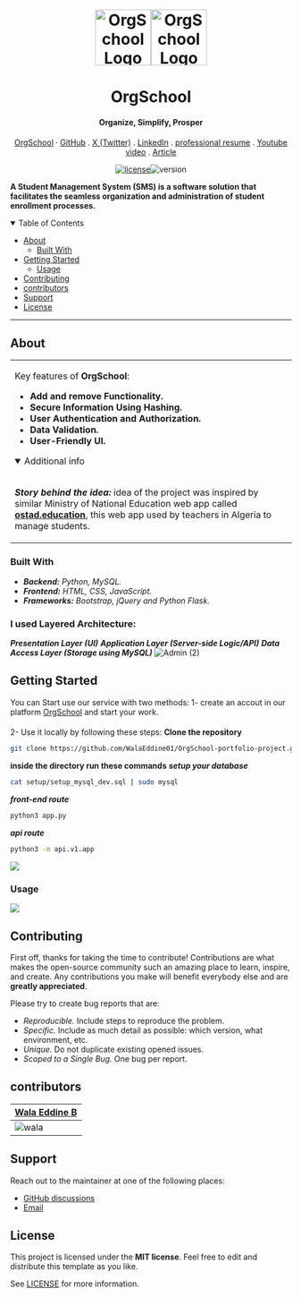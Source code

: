 <h1 align="center">
  <a href="https://github.com/WalaEddine01/OrgSchool-portfolio-project">
    <img src="https://github.com/WalaEddine01/OrgSchool-portfolio-project/assets/135642375/12484636-9ff2-4d3e-a3e4-544c8dfb4b9d" alt="OrgSchool Logo" width="100px"><img src="https://github.com/WalaEddine01/OrgSchool-portfolio-project/assets/135642375/eff4818a-55f1-4921-b523-4194b8a032d4" alt="OrgSchool Logo" width="100px">
  </a>
</h1>
<div align="center">
  <h1>OrgSchool</h1>
  <h4>Organize, Simplify, Prosper</h4>
  <a href="http://walaeddine.tech">OrgSchool</a>
  ·
  <a href="https://github.com/WalaEddine01">GitHub</a>
  .
  <a href="https://twitter.com/w1laaeddine">X (Twitter)</a>
  .
  <a href="https://www.linkedin.com/in/wala-eddine-boulebbina">LinkedIn</a>
  .
  <a href="https://member.theroom.com/profile/20d512f7-87c3-4b93-8276-f1294a80704e">professional resume</a>
  .
  <a href="https://www.youtube.com/watch?v=b3nwWVMvPlk">Youtube video</a>
  .
  <a href="https://medium.com/@walaaeddine33/building-a-fully-functional-web-application-from-scratch-orgschool-4b4cdaaada2f">Article</a>
</div>
<div align="center">
  
[![license](https://img.shields.io/github/license/dec0dOS/amazing-github-template.svg?style=flat-square)](LICENSE)![version](https://img.shields.io/badge/version-%201.0-green)
</div>
<div align="left">
  
  **A Student Management System (SMS) is a software solution that facilitates the seamless organization and administration of student enrollment processes.**
  <br />
</div>


<details open="open">
<summary>Table of Contents</summary>

- [About](#about)
  - [Built With](#built-with)
- [Getting Started](#getting-started)
  - [Usage](#usage)
- [Contributing](#contributing)
- [contributors](#contributors)
- [Support](#support)
- [License](#license)

</details>

---

## About

<table>
<tr>
<td>


Key features of **OrgSchool**:

- **Add and remove Functionality.**
- **Secure Information Using Hashing.**
- **User Authentication and Authorization.**
- **Data Validation.**
- **User-Friendly UI.**

<details open>
<summary>Additional info</summary>
<br>

*****Story behind the idea:*****
idea of the project was inspired by similar Ministry of National Education web app called <a href="https://ostad.education.gov.dz/">**ostad.education**</a>, this web app used by teachers in Algeria to manage students.
</details>

</td>
</tr>
</table>

### Built With

- ***Backend:*** *Python, MySQL.*
- ***Frontend:*** *HTML, CSS, JavaScript.*
- ***Frameworks:*** *Bootstrap, jQuery and Python Flask.*

### I used Layered Architecture:

***Presentation Layer (UI)***
***Application Layer (Server-side Logic/API)***
***Data Access Layer (Storage using MySQL)***
![Admin (2)](https://github.com/WalaEddine01/OrgSchool-portfolio-project/assets/135642375/f45db5fa-8765-4b83-9a82-018985d73596)

## Getting Started
You can Start use our service with two methods:
1- create an accout in our platform <a href="http://walaeddine.tech">OrgSchool</a> and start your work.
####
2- Use it locally by following these steps:
**Clone the repository**
```sh
git clone https://github.com/WalaEddine01/OrgSchool-portfolio-project.git
```
**inside the directory run these commands**
***setup your database***
```sh
cat setup/setup_mysql_dev.sql | sudo mysql
```
***front-end route***
```sh
python3 app.py
```
***api route***
```sh
python3 -m api.v1.app
```
<img src="static/imgs/Untitled design (2).gif">

### Usage
<img src="static/imgs/Untitled design (1).gif">


## Contributing

First off, thanks for taking the time to contribute! Contributions are what makes the open-source community such an amazing place to learn, inspire, and create. Any contributions you make will benefit everybody else and are **greatly appreciated**.

Please try to create bug reports that are:

- _Reproducible._ Include steps to reproduce the problem.
- _Specific._ Include as much detail as possible: which version, what environment, etc.
- _Unique._ Do not duplicate existing opened issues.
- _Scoped to a Single Bug._ One bug per report.
  
## contributors
| [Wala Eddine B](https://github.com/WalaEddine01)|
| :------------------------- |
| ![wala](https://avatars.githubusercontent.com/u/135642375?s=96&v=4) |

## Support

Reach out to the maintainer at one of the following places:

- [GitHub discussions](https://github.com/WalaEddine01/OrgSchool-portfolio-project/discussions)
- [Email](https://mail.google.com/mail/u/0/?fs=1&to=walaaeddine33@gmail.com&tf=cm)

## License

This project is licensed under the **MIT license**. Feel free to edit and distribute this template as you like.

See [LICENSE](LICENSE) for more information.


